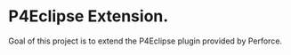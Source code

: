 P4Eclipse Extension.
=============
Goal of this project is to extend the P4Eclipse plugin provided by Perforce.

